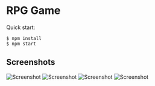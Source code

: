 # RPG Game

Quick start:

```
$ npm install
$ npm start
````
## Screenshots
![Screenshot](/Module%207/12.%20RPG%20Game/screenshot.jpg "Screenshot")
![Screenshot](/Module%207/12.%20RPG%20Game/screenshot2.jpg "Screenshot")
![Screenshot](/Module%207/12.%20RPG%20Game/screenshot3.jpg "Screenshot")
![Screenshot](/Module%207/12.%20RPG%20Game/screenshot4.jpg "Screenshot")
